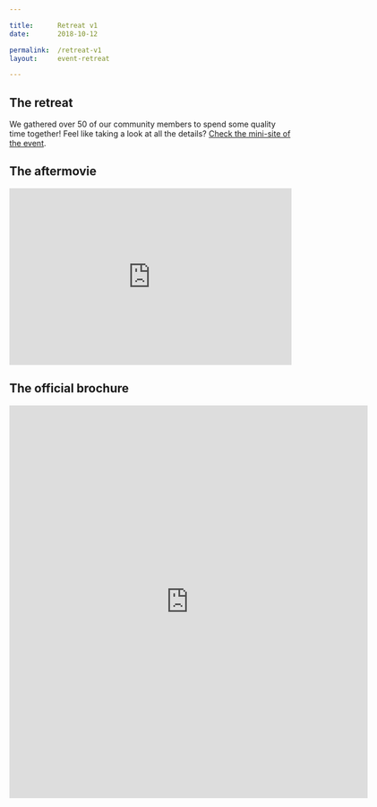 ```yaml
---

title:      Retreat v1
date:       2018-10-12

permalink:  /retreat-v1
layout:     event-retreat

---
```


## The retreat
We gathered over 50 of our community members to spend some quality time together! Feel like taking a look at all the details? [Check the mini-site of the event](https://speckand.tech/retreat).


## The aftermovie
<iframe width="100%" height="315" src="https://www.youtube.com/embed/U8o5CL9-_98" frameborder="0" allow="accelerometer; autoplay; clipboard-write; encrypted-media; gyroscope; picture-in-picture" allowfullscreen></iframe>


## The official brochure
<iframe src="https://drive.google.com/file/d/1A_ajpS9l4-2yQrm6bl2Av8qMTJGHvijB/preview?usp=embed_googleplus" style="border: 0; width: 640; height: 700px;" allowfullscreen></iframe>
